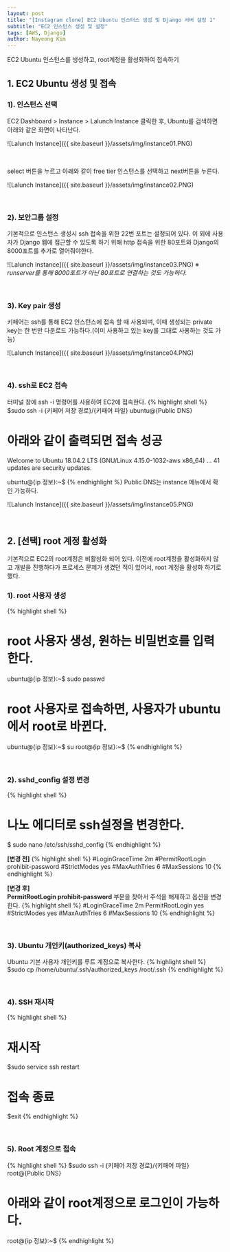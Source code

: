 ```yaml
---
layout: post
title: "[Instagram clone] EC2 Ubuntu 인스터스 생성 및 Django 서버 설정 1"
subtitle: "EC2 인스턴스 생성 및 설정"
tags: [AWS, Django]
author: Nayeong Kim
---
```

<div id='preview' class='display-none'>
EC2 Ubuntu 인스턴스를 생성하고, root계정을 활성화하여 접속하기
</div>

## 1. EC2 Ubuntu 생성 및 접속
### 1). 인스턴스 선택
EC2 Dashboard > Instance > Lalunch Instance 클릭한 후, Ubuntu를 검색하면 아래와 같은 화면이 나타난다.

![Lalunch Instance]({{ site.baseurl }}/assets/img/instance01.PNG)

<br>

select 버튼을 누르고 아래와 같이 free tier 인스턴스를 선택하고 next버튼을 누른다.

![Lalunch Instance]({{ site.baseurl }}/assets/img/instance02.PNG)

<br>

### 2). 보안그룹 설정
기본적으로 인스턴스 생성시 ssh 접속을 위한 22번 포트는 설정되어 있다.
이 외에 사용자가 Django 웹에 접근할 수 있도록 하기 위해 http 접속을 위한 80포트와 Django의 8000포트를 추가로 열어줘야한다.

![Lalunch Instance]({{ site.baseurl }}/assets/img/instance03.PNG)
&#8251; *runserver를 통해 8000포트가 아닌 80포트로 연결하는 것도 가능하다.*

<br>

### 3). Key pair 생성
키페어는 ssh를 통해 EC2 인스턴스에 접속 할 때 사용되며, 이때 생성되는 private key는 한 번만 다운로드 가능하다.(이미 사용하고 있는 key를 그대로 사용하는 것도 가능)

![Lalunch Instance]({{ site.baseurl }}/assets/img/instance04.PNG)

<br>

### 4). ssh로 EC2 접속
터미널 창에 ssh -i 명령어를 사용하여 EC2에 접속한다.
{% highlight shell %}
$sudo ssh -i {키페어 저장 경로}/{키패어 파일} ubuntu@{Public DNS}
# 아래와 같이 출력되면 접속 성공
Welcome to Ubuntu 18.04.2 LTS (GNU/Linux 4.15.0-1032-aws x86_64)
...
41 updates are security updates.

ubuntu@{ip 정보}:~$
{% endhighlight %}
Public DNS는 instance 메뉴에서 확인 가능하다.

![Lalunch Instance]({{ site.baseurl }}/assets/img/instance05.PNG)

<br> 

## 2. [선택] root 계정 활성화
기본적으로 EC2의 root계정은 비활성화 되어 있다. 이전에 root계정을 활성화하지 않고 개발을 진행하다가 프로세스 문제가 생겼던 적이 있어서, root 계정을 활성화 하기로 했다.

### 1). root 사용자 생성
{% highlight shell %}
# root 사용자 생성, 원하는 비밀번호를 입력한다.
ubuntu@{ip 정보}:~$ sudo passwd
# root 사용자로 접속하면, 사용자가 ubuntu에서 root로 바뀐다.
ubuntu@{ip 정보}:~$ su
root@{ip 정보}:~$
{% endhighlight %}

<br>

### 2). sshd_config 설정 변경
{% highlight shell %}
# 나노 에디터로 ssh설정을 변경한다.
$ sudo nano /etc/ssh/sshd_config
{% endhighlight %}

**[변경 전]**
{% highlight shell %}
#LoginGraceTime 2m
#PermitRootLogin prohibit-password
#StrictModes yes
#MaxAuthTries 6
#MaxSessions 10
{% endhighlight %}

**[변경 후]**
<br>
**PermitRootLogin prohibit-password** 부분을 찾아서 주석을 해제하고 옵션을 변경한다.
{% highlight shell %}
#LoginGraceTime 2m
PermitRootLogin yes
#StrictModes yes
#MaxAuthTries 6
#MaxSessions 10
{% endhighlight %}

<br> 

### 3). Ubuntu 개인키(authorized_keys) 복사
Ubuntu 기본 사용자 개인키를 루트 계정으로 복사한다.
{% highlight shell %}
$sudo cp /home/ubuntu/.ssh/authorized_keys /root/.ssh
{% endhighlight %}

<br>

### 4). SSH 재시작
{% highlight shell %}
# 재시작
$sudo service ssh restart
# 접속 종료
$exit
{% endhighlight %}

<br>

### 5). Root 계정으로 접속
{% highlight shell %}
$sudo ssh -i {키페어 저장 경로}/{키패어 파일} root@{Public DNS}
# 아래와 같이 root계정으로 로그인이 가능하다.
root@{ip 정보}:~$
{% endhighlight %}

